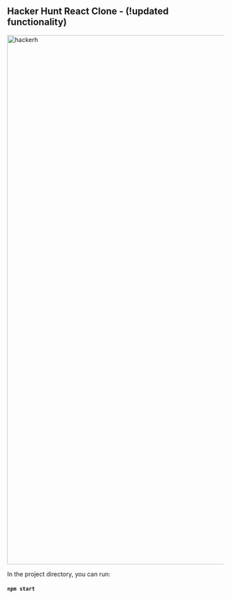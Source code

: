 ## Hacker Hunt React Clone - (!updated functionality)

<img width="1227" alt="hackerh" src="https://user-images.githubusercontent.com/443526/39542316-d9bc7ab0-4e65-11e8-9a27-f1166334b524.png">

In the project directory, you can run:

#### `npm start`
